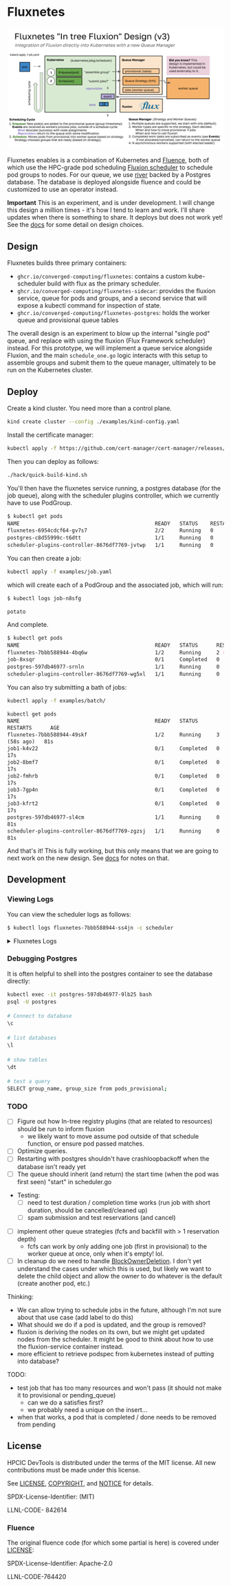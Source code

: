 # Fluxnetes

![docs/images/fluxnetes.png](docs/images/fluxnetes.png)

Fluxnetes enables is a combination of Kubernetes and [Fluence](https://github.com/flux-framework/flux-k8s), both of which use the HPC-grade pod scheduling [Fluxion scheduler](https://github.com/flux-framework/flux-sched) to schedule pod groups to nodes. For our queue, we use [river](https://riverqueue.com/docs) backed by a Postgres database. The database is deployed alongside fluence and could be customized to use an operator instead.

**Important** This is an experiment, and is under development. I will change this design a million times - it's how I tend to learn and work. I'll share updates when there is something to share. It deploys but does not work yet!
See the [docs](docs) for some detail on design choices.

## Design

Fluxnetes builds three primary containers:

 - `ghcr.io/converged-computing/fluxnetes`: contains a custom kube-scheduler build with flux as the primary scheduler.
 - `ghcr.io/converged-computing/fluxnetes-sidecar`: provides the fluxion service, queue for pods and groups, and a second service that will expose a kubectl command for inspection of state.
 - `ghcr.io/converged-computing/fluxnetes-postgres`: holds the worker queue and provisional queue tables

The overall design is an experiment to blow up the internal "single pod" queue, and replace with using the fluxion (Flux Framework scheduler) instead. For this prototype, we will implement a queue service alongside Fluxion, and the main `schedule_one.go` logic interacts with this setup to assemble groups and submit them to the queue manager, ultimately to be run on the Kubernetes cluster. 

## Deploy

Create a kind cluster. You need more than a control plane.

```bash
kind create cluster --config ./examples/kind-config.yaml
```

Install the certificate manager:

```bash
kubectl apply -f https://github.com/cert-manager/cert-manager/releases/download/v1.13.1/cert-manager.yaml
```

Then you can deploy as follows:

```bash
./hack/quick-build-kind.sh
```
You'll then have the fluxnetes service running, a postgres database (for the job queue), along with the scheduler plugins controller, which we
currently have to use PodGroup.

```bash
$ kubectl get pods
NAME                                            READY   STATUS    RESTARTS   AGE
fluxnetes-6954cdcf64-gv7s7                      2/2     Running   0          87s
postgres-c8d55999c-t6dtt                        1/1     Running   0          87s
scheduler-plugins-controller-8676df7769-jvtwp   1/1     Running   0          87s
```

You can then create a job:

```bash
kubectl apply -f examples/job.yaml
```

which will create each of a PodGroup and the associated job, which will run:

```bash
$ kubectl logs job-n8sfg 
```
```console
potato
```

And complete.

```bash
$ kubectl get pods
NAME                                            READY   STATUS      RESTARTS      AGE
fluxnetes-7bbb588944-4bq6w                      1/2     Running     2 (20m ago)   21m
job-8xsqr                                       0/1     Completed   0             19m
postgres-597db46977-srnln                       1/1     Running     0             21m
scheduler-plugins-controller-8676df7769-wg5xl   1/1     Running     0             21m
```

You can also try submitting a bath of jobs:

```bash
kubectl apply -f examples/batch/
```
```console
kubectl get pods
NAME                                            READY   STATUS      RESTARTS      AGE
fluxnetes-7bbb588944-49skf                      1/2     Running     3 (58s ago)   81s
job1-k4v22                                      0/1     Completed   0             17s
job2-8bmf7                                      0/1     Completed   0             17s
job2-fmhrb                                      0/1     Completed   0             17s
job3-7gp4n                                      0/1     Completed   0             17s
job3-kfrt2                                      0/1     Completed   0             17s
postgres-597db46977-sl4cm                       1/1     Running     0             81s
scheduler-plugins-controller-8676df7769-zgzsj   1/1     Running     0             81s
```

And that's it! This is fully working, but this only means that we are going to next work on the new design.
See [docs](docs) for notes on that.

## Development

### Viewing Logs

You can view the scheduler logs as follows:

```bash
$ kubectl logs fluxnetes-7bbb588944-ss4jn -c scheduler
```

<details>

<summary>Fluxnetes Logs</summary>

```console
I0730 01:51:17.791122       1 serving.go:386] Generated self-signed cert in-memory
W0730 01:51:17.795420       1 client_config.go:659] Neither --kubeconfig nor --master was specified.  Using the inClusterConfig.  This might not work.
I0730 01:51:19.965133       1 server.go:154] "Starting Kubernetes Scheduler" version="v0.0.0-master+$Format:%H$"
I0730 01:51:19.965205       1 server.go:156] "Golang settings" GOGC="" GOMAXPROCS="" GOTRACEBACK=""
I0730 01:51:19.973277       1 secure_serving.go:213] Serving securely on [::]:10259
I0730 01:51:19.973402       1 requestheader_controller.go:172] Starting RequestHeaderAuthRequestController
I0730 01:51:19.973485       1 shared_informer.go:313] Waiting for caches to sync for RequestHeaderAuthRequestController
I0730 01:51:19.973702       1 tlsconfig.go:243] "Starting DynamicServingCertificateController"
I0730 01:51:19.975425       1 configmap_cafile_content.go:205] "Starting controller" name="client-ca::kube-system::extension-apiserver-authentication::client-ca-file"
I0730 01:51:19.975539       1 shared_informer.go:313] Waiting for caches to sync for client-ca::kube-system::extension-apiserver-authentication::client-ca-file
I0730 01:51:19.975596       1 configmap_cafile_content.go:205] "Starting controller" name="client-ca::kube-system::extension-apiserver-authentication::requestheader-client-ca-file"
I0730 01:51:19.975628       1 shared_informer.go:313] Waiting for caches to sync for client-ca::kube-system::extension-apiserver-authentication::requestheader-client-ca-file
I0730 01:51:20.073842       1 shared_informer.go:320] Caches are synced for RequestHeaderAuthRequestController
I0730 01:51:20.073943       1 scheduler.go:464] "[FLUXNETES]" Starting="queue"
I0730 01:51:20.075687       1 shared_informer.go:320] Caches are synced for client-ca::kube-system::extension-apiserver-authentication::client-ca-file
I0730 01:51:20.076874       1 shared_informer.go:320] Caches are synced for client-ca::kube-system::extension-apiserver-authentication::requestheader-client-ca-file
I0730 01:51:20.183696       1 client.go:773] "River client started" id="Fluxnetes" client_id="fluxnetes-7bbb588944-4bq6w_2024_07_30T01_51_20_074419"
I0730 01:51:25.184220       1 producer.go:541] "producer: Heartbeat" id="Fluxnetes" num_completed_jobs=0 num_jobs_running=0 queue="default"
I0730 01:51:30.184836       1 producer.go:541] "producer: Heartbeat" id="Fluxnetes" num_completed_jobs=0 num_jobs_running=0 queue="default"
...
I0730 01:52:10.183816       1 producer.go:541] "producer: Heartbeat" id="Fluxnetes" num_completed_jobs=0 num_jobs_running=0 queue="default"
I0730 01:52:13.277200       1 queue.go:131] Pod job-8xsqr has Group job (1) created at 2024-07-30 01:52:13 +0000 UTC
E0730 01:52:13.277836       1 provisional.go:58] Did not find pod job-8xsqr in group &{job %!s(int32=1) 2024-07-30 01:52:13 +0000 UTC} in table
I0730 01:52:13.286840       1 provisional.go:89] GROUP NAMES [job]
I0730 01:52:13.286890       1 provisional.go:112] GET select group_name, group_size, podspec from pods_provisional where group_name in ('job');
I0730 01:52:13.288115       1 provisional.go:98] DELETE delete from pods_provisional where group_name in ('job');
I0730 01:52:13.298948       1 queue.go:156] [Fluxnetes] Schedule inserted 1 jobs
I0730 01:52:13.334900       1 workers.go:54] [WORKER] JobStatus Running for group job
I0730 01:52:13.335322       1 resources.go:79] [Jobspec] Pod spec: CPU 1, memory 0, GPU 0, storage 0
I0730 01:52:13.335354       1 workers.go:67] Prepared pod jobspec id:"job"  container:"job"  cpu:1
I0730 01:52:13.349266       1 workers.go:96] Fluxion response %spodID:"job"  nodelist:{nodeID:"kind-worker"  tasks:1}  jobID:1
I0730 01:52:13.382286       1 workers.go:128] [Fluxnetes] nodes allocated kind-worker for flux job id 0
I0730 01:52:13.470426       1 scheduler.go:501] Got job with state completed and nodes: [kind-worker]
I0730 01:52:13.471628       1 scheduler.go:548] Pod {{ } {job-8xsqr job- default  79cb0091-beb0-4093-b97d-f473f4729efa 16335
...
I0730 01:52:15.184586       1 producer.go:541] "producer: Heartbeat" id="Fluxnetes" num_completed_jobs=1 num_jobs_running=0 queue="default"
```

</details>

### Debugging Postgres

It is often helpful to shell into the postgres container to see the database directly:

```bash
kubectl exec -it postgres-597db46977-9lb25 bash
psql -U postgres

# Connect to database 
\c

# list databases
\l

# show tables
\dt

# test a query
SELECT group_name, group_size from pods_provisional;
```

### TODO

- [ ] Figure out how In-tree registry plugins (that are related to resources) should be run to inform fluxion
   - we likely want to move assume pod outside of that schedule function, or ensure pod passed matches.
- [ ] Optimize queries.
- [ ] Restarting with postgres shouldn't have crashloopbackoff when the database isn't ready yet
- [ ] The queue should inherit (and return) the start time (when the pod was first seen) "start" in scheduler.go
- Testing:
  - [ ] need to test duration / completion time works (run job with short duration, should be cancelled/cleaned up)
  - [ ] spam submission and test reservations (and cancel)
- [ ] implement other queue strategies (fcfs and backfill with > 1 reservation depth)
  - fcfs can work by only adding one job (first in provisional) to the worker queue at once, only when it's empty! lol.
- [ ] In cleanup do we need to handle [BlockOwnerDeletion](https://github.com/kubernetes/kubernetes/blob/dbc2b0a5c7acc349ea71a14e49913661eaf708d2/staging/src/k8s.io/apimachinery/pkg/apis/meta/v1/types.go#L319). I don't yet understand the cases under which this is used, but likely we want to delete the child object and allow the owner to do whatever is the default (create another pod, etc.)

Thinking:

- We can allow trying to schedule jobs in the future, although I'm not sure about that use case (add label to do this)
- What should we do if a pod is updated, and the group is removed?
- fluxion is deriving the nodes on its own, but we might get updated nodes from the scheduler. It might be good to think about how to use the fluxion-service container instead.
- more efficient to retrieve podspec from kubernetes instead of putting into database?

TODO:

- test job that has too many resources and won't pass (it should not make it to provisional or pending_queue)
  - can we do a satisfies first?
  - we probably need a unique on the insert...
- when that works, a pod that is completed / done needs to be removed from pending

## License

HPCIC DevTools is distributed under the terms of the MIT license.
All new contributions must be made under this license.

See [LICENSE](https://github.com/converged-computing/cloud-select/blob/main/LICENSE),
[COPYRIGHT](https://github.com/converged-computing/cloud-select/blob/main/COPYRIGHT), and
[NOTICE](https://github.com/converged-computing/cloud-select/blob/main/NOTICE) for details.

SPDX-License-Identifier: (MIT)

LLNL-CODE- 842614

### Fluence

The original fluence code (for which some partial is here) is covered under [LICENSE](.github/LICENSE.fluence):

SPDX-License-Identifier: Apache-2.0

LLNL-CODE-764420
